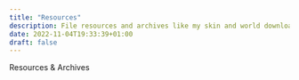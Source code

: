```yaml
---
title: "Resources"
description: File resources and archives like my skin and world downloads
date: 2022-11-04T19:33:39+01:00
draft: false
---
```


Resources & Archives